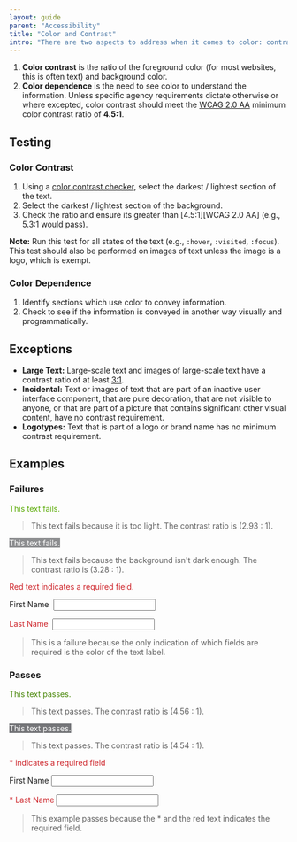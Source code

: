 ```yaml
---
layout: guide
parent: "Accessibility"
title: "Color and Contrast"
intro: "There are two aspects to address when it comes to color: contrast and color dependence."
---
```


1. <strong>Color contrast</strong> is the ratio of the foreground color (for most websites, this is often text) and background color.
1. <strong>Color dependence</strong> is the need to see color to understand the information. Unless specific agency requirements dictate otherwise or where excepted, color contrast should meet the [WCAG 2.0 AA](https://www.w3.org/WAI/WCAG20/quickref/#visual-audio-contrast-contrast) minimum color contrast ratio of **4.5:1**.

## Testing

### Color Contrast

1. Using a [color contrast checker](http://www.paciellogroup.com/resources/contrastanalyser/), select the darkest / lightest section of the text.
1. Select the darkest / lightest section of the background.
1. Check the ratio and ensure its greater than [4.5:1][WCAG 2.0 AA] (e.g., 5.3:1 would pass).

<strong>Note:</strong> Run this test for all states of the text (e.g., `:hover`, `:visited`, `:focus`). This test should also be performed on images of text unless the image is a logo, which is exempt.

### Color Dependence

1. Identify sections which use color to convey information.
1. Check to see if the information is conveyed in another way visually and programmatically.

## Exceptions

* <strong>Large Text:</strong> Large-scale text and images of large-scale text have a contrast ratio of at least <a href="https://www.w3.org/WAI/WCAG20/quickref/#visual-audio-contrast-contrast">3:1</a>.
* <strong>Incidental:</strong> Text or images of text that are part of an inactive user interface component, that are pure decoration, that are not visible to anyone, or that are part of a picture that contains significant other visual content, have no contrast requirement.
* <strong>Logotypes:</strong> Text that is part of a logo or brand name has no minimum contrast requirement.

## Examples

### Failures

<div class="ds-preview">
  <span style = "color:#58AA02">This text fails. </span>
</div>

> This text fails because it is too light. The contrast ratio is (2.93 : 1).

<div class="ds-preview">
  <span style = "color:#FFFFFF; background:#8D8E90">This text fails.</span>
</div>

> This text fails because the background isn't dark enough. The contrast ratio is (3.28 : 1).

<div class="ds-preview">
  <p style="color:#cd2026;">Red text indicates a required field.</p>
  <p>
    <label for="name">First Name&nbsp;</label>
    <input type="text" id="name">
  </p>
  <p>
    <label for="lname" style="color:#cd2026">Last Name&nbsp;</label>
    <input type="text" id="lname">
  </p>
</div>

> This is a failure because the only indication of which fields are required is the color of the text label.

### Passes

<div class="ds-preview">
  <span style="color:#458503">This text passes. </span>
</div>

> This text passes. The contrast ratio is (4.56 : 1).

<div class="ds-preview">
  <span style="color:#FFFFFF; background:#757679">This text passes.</span>
</div>

> This text passes. The contrast ratio is (4.54 : 1).

<div class="ds-preview">
  <p style="color:#cd2026;">* indicates a required field</p>
  <p>
    <label for="name-8674f67">First Name</label>
    <input type="text" id="name-8674f67">
  </p>
  <p>
    <label for="lname-2345" style="color:#cd2026">* Last Name</label>
    <input type="text" id="lname-2345">
  </p>
</div>

> This example passes because the * and the red text indicates the required field.
